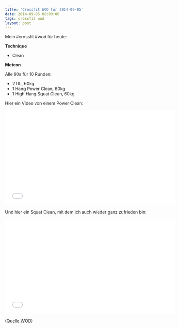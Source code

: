 ```yaml
---
title: 'Crossfit WOD für 2014-09-05'
date: 2014-09-05 00:00:00 
tags: crossfit wod
layout: post
---
```

Mein #crossfit #wod für heute:

**Technique**

* Clean

**Metcon**

Alle 90s für 10 Runden:

* 2 DL, 60kg
* 1 Hang Power Clean, 60kg
* 1 High Hang Squat Clean, 60kg

Hier ein Video von einem Power Clean:

<iframe width="560" height="315" src="//www.youtube-nocookie.com/embed/nykfuRCJV5s" frameborder="0" allowfullscreen></iframe>

Und hier ein Squat Clean, mit dem ich auch wieder ganz zufrieden bin:

<iframe width="560" height="315" src="//www.youtube-nocookie.com/embed/VcT_5mqA-pY" frameborder="0" allowfullscreen></iframe>

([Quelle WOD][0])

[0]: http://www.crossfithh.de/workouts--news/workout-friday34

